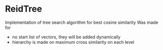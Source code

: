 # ReidTree
Implementation of tree search algorithm for best cosine similarity
Was made for
- no start list of vectors, they will be added dynamically
- hierarchy is made on maximum cross similarity on each level

